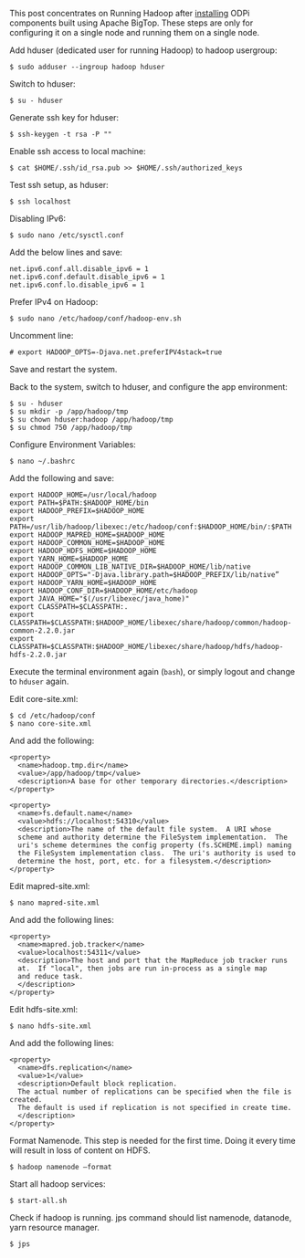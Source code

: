 This post concentrates on Running Hadoop after [installing](https://github.com/96boards/documentation/wiki/ODPi-Hadoop-Installation) ODPi components built using Apache BigTop. These steps are only for configuring it on a single node and running them on a single node.

Add hduser (dedicated user for running Hadoop) to hadoop usergroup:

    $ sudo adduser --ingroup hadoop hduser

Switch to hduser:

    $ su - hduser

Generate ssh key for hduser:

    $ ssh-keygen -t rsa -P ""

Enable ssh access to local machine:

    $ cat $HOME/.ssh/id_rsa.pub >> $HOME/.ssh/authorized_keys

Test ssh setup, as hduser:

    $ ssh localhost

Disabling IPv6:

    $ sudo nano /etc/sysctl.conf

Add the below lines and save:

    net.ipv6.conf.all.disable_ipv6 = 1
    net.ipv6.conf.default.disable_ipv6 = 1
    net.ipv6.conf.lo.disable_ipv6 = 1

Prefer IPv4 on Hadoop:

    $ sudo nano /etc/hadoop/conf/hadoop-env.sh

Uncomment line:

    # export HADOOP_OPTS=-Djava.net.preferIPV4stack=true

Save and restart the system.

Back to the system, switch to hduser, and configure the app environment:

    $ su - hduser
    $ su mkdir -p /app/hadoop/tmp
    $ su chown hduser:hadoop /app/hadoop/tmp
    $ su chmod 750 /app/hadoop/tmp

Configure Environment Variables:

    $ nano ~/.bashrc

Add the following and save:

    export HADOOP_HOME=/usr/local/hadoop
    export PATH=$PATH:$HADOOP_HOME/bin
    export HADOOP_PREFIX=$HADOOP_HOME
    export PATH=/usr/lib/hadoop/libexec:/etc/hadoop/conf:$HADOOP_HOME/bin/:$PATH
    export HADOOP_MAPRED_HOME=$HADOOP_HOME
    export HADOOP_COMMON_HOME=$HADOOP_HOME
    export HADOOP_HDFS_HOME=$HADOOP_HOME
    export YARN_HOME=$HADOOP_HOME
    export HADOOP_COMMON_LIB_NATIVE_DIR=$HADOOP_HOME/lib/native
    export HADOOP_OPTS="-Djava.library.path=$HADOOP_PREFIX/lib/native”
    export HADOOP_YARN_HOME=$HADOOP_HOME
    export HADOOP_CONF_DIR=$HADOOP_HOME/etc/hadoop
    export JAVA_HOME="$(/usr/libexec/java_home)"
    export CLASSPATH=$CLASSPATH:.
    export CLASSPATH=$CLASSPATH:$HADOOP_HOME/libexec/share/hadoop/common/hadoop-common-2.2.0.jar
    export CLASSPATH=$CLASSPATH:$HADOOP_HOME/libexec/share/hadoop/hdfs/hadoop-hdfs-2.2.0.jar

Execute the terminal environment again (`bash`), or simply logout and change to `hduser` again.

Edit core-site.xml:

    $ cd /etc/hadoop/conf
    $ nano core-site.xml

And add the following:

    <property>
      <name>hadoop.tmp.dir</name>
      <value>/app/hadoop/tmp</value>
      <description>A base for other temporary directories.</description>
    </property>

    <property>
      <name>fs.default.name</name>
      <value>hdfs://localhost:54310</value>
      <description>The name of the default file system.  A URI whose
      scheme and authority determine the FileSystem implementation.  The
      uri's scheme determines the config property (fs.SCHEME.impl) naming
      the FileSystem implementation class.  The uri's authority is used to
      determine the host, port, etc. for a filesystem.</description>
    </property>

Edit mapred-site.xml:

    $ nano mapred-site.xml

And add the following lines: 

    <property>
      <name>mapred.job.tracker</name>
      <value>localhost:54311</value>
      <description>The host and port that the MapReduce job tracker runs
      at.  If "local", then jobs are run in-process as a single map
      and reduce task.
      </description>
    </property>

Edit hdfs-site.xml:

    $ nano hdfs-site.xml

And add the following lines:

    <property>
      <name>dfs.replication</name>
      <value>1</value>
      <description>Default block replication.
      The actual number of replications can be specified when the file is created.
      The default is used if replication is not specified in create time.
      </description>
    </property>

Format Namenode. This step is needed for the first time. Doing it every time will result in loss of content on HDFS.

    $ hadoop namenode –format

Start all hadoop services:

    $ start-all.sh

Check if hadoop is running. jps command should list namenode, datanode, yarn resource manager.

    $ jps